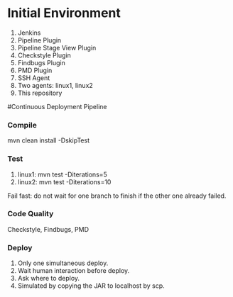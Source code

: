 # Initial Environment

1. Jenkins
1. Pipeline Plugin
1. Pipeline Stage View Plugin
1. Checkstyle Plugin
1. Findbugs Plugin
1. PMD Plugin
1. SSH Agent
1. Two agents: linux1, linux2
1. This repository

#Continuous Deployment Pipeline

### Compile

mvn clean install -DskipTest

### Test

1. linux1: mvn test -Diterations=5
1. linux2: mvn test -Diterations=10

Fail fast: do not wait for one branch to finish if the other one already failed.

### Code Quality

Checkstyle, Findbugs, PMD

### Deploy

1. Only one simultaneous deploy.
1. Wait human interaction before deploy.
1. Ask where to deploy.
1. Simulated by copying the JAR to localhost by scp.